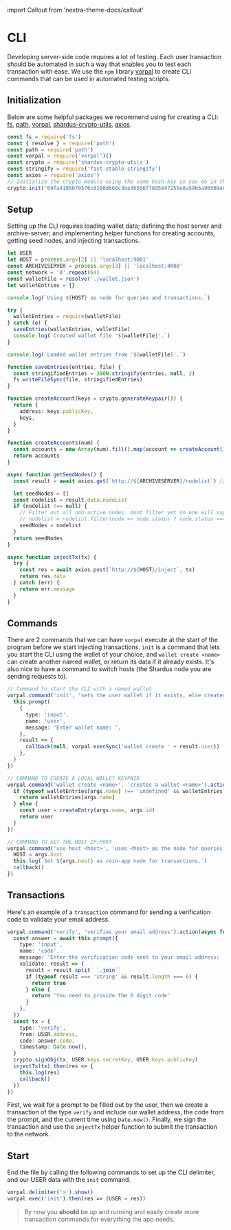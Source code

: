 import Callout from 'nextra-theme-docs/callout'

# CLI

Developing server-side code requires a lot of testing. Each user transaction should be automated in such a way that enables you to test each transaction with ease. We use the `npm` library [vorpal](https://www.npmjs.com/package/vorpal) to create CLI commands that can be used in automated testing scripts.

## Initialization

Below are some helpful packages we recommend using for creating a CLI: [fs](https://nodejs.org/api/fs.html), [path](https://nodejs.org/api/path.html), [vorpal](https://www.npmjs.com/package/vorpal), [shardus-crypto-utils](https://gitlab.com/shardus/shardus-crypto-utils), [axios](https://www.npmjs.com/package/axios).

```ts
const fs = require('fs')
const { resolve } = require('path')
const path = require('path')
const vorpal = require('vorpal')()
const crypto = require('shardus-crypto-utils')
const stringify = require('fast-stable-stringify')
const axios = require('axios')
// Initialize the crypto module using the same hash-key as you do in the server side code
crypto.init('69fa4195670576c0160d660c3be36556ff8d504725be8a59b5a96509e0c994bc')
```

## Setup

Setting up the CLI requires loading wallet data; defining the host server and archive-server; and implementing helper functions for creating accounts, getting seed nodes, and injecting transactions.

```ts
let USER
let HOST = process.argv[2] || 'localhost:9001'
const ARCHIVESERVER = process.argv[3] || 'localhost:4000'
const network = '0'.repeat(64)
const walletFile = resolve('./wallet.json')
let walletEntries = {}

console.log(`Using ${HOST} as node for queries and transactions.`)

try {
  walletEntries = require(walletFile)
} catch (e) {
  saveEntries(walletEntries, walletFile)
  console.log(`Created wallet file '${walletFile}'.`)
}

console.log(`Loaded wallet entries from '${walletFile}'.`)

function saveEntries(entries, file) {
  const stringifiedEntries = JSON.stringify(entries, null, 2)
  fs.writeFileSync(file, stringifiedEntries)
}

function createAccount(keys = crypto.generateKeypair()) {
  return {
    address: keys.publicKey,
    keys,
  }
}

function createAccounts(num) {
  const accounts = new Array(num).fill().map(account => createAccount())
  return accounts
}

async function getSeedNodes() {
  const result = await axios.get(`http://${ARCHIVESERVER}/nodelist`) // await utils.getJson(`${glob.seedNode}/nodelist`)

  let seedNodes = []
  const nodelist = result.data.nodeList
  if (nodelist !== null) {
    // Filter out all non-active nodes. dont filter yet no one will say active.
    // nodelist = nodelist.filter(node => node.status ? node.status === 'active' : false)
    seedNodes = nodelist
  }
  return seedNodes
}

async function injectTx(tx) {
  try {
    const res = await axios.post(`http://${HOST}/inject`, tx)
    return res.data
  } catch (err) {
    return err.message
  }
}

```

## Commands

There are 2 commands that we can have `vorpal` execute at the start of the program before we start injecting transactions. `init` is a command that lets you start the CLI using the wallet of your choice, and `wallet create <name>` can create another named wallet, or return its data if it already exists. It's also nice to have a command to switch hosts (the Shardus node you are sending requests to).

```ts
// Command to start the CLI with a named wallet
vorpal.command('init', 'sets the user wallet if it exists, else creates it').action(function(_, callback) {
  this.prompt(
    {
      type: 'input',
      name: 'user',
      message: 'Enter wallet name: ',
    },
    result => {
      callback(null, vorpal.execSync('wallet create ' + result.user))
    },
  )
})

// COMMAND TO CREATE A LOCAL WALLET KEYPAIR
vorpal.command('wallet create <name>', 'creates a wallet <name>').action(function(args, callback) {
  if (typeof walletEntries[args.name] !== 'undefined' && walletEntries[args.name] !== null) {
    return walletEntries[args.name]
  } else {
    const user = createEntry(args.name, args.id)
    return user
  }
})

// COMMAND TO SET THE HOST IP:PORT
vorpal.command('use host <host>', 'uses <host> as the node for queries and transactions').action(function(args, callback) {
  HOST = args.host
  this.log(`Set ${args.host} as coin-app node for transactions.`)
  callback()
})

```

## Transactions

<Callout emoji="💡" type="default">

Here's an example of a `transaction` command for sending a verification code to validate your email address.

</Callout>

```ts
vorpal.command('verify', 'verifies your email address').action(async function(_, callback) {
  const answer = await this.prompt({
    type: 'input',
    name: 'code',
    message: 'Enter the verification code sent to your email address: ',
    validate: result => {
      result = result.split` `.join``
      if (typeof result === 'string' && result.length === 6) {
        return true
      } else {
        return 'You need to provide the 6 digit code'
      }
    },
  })
  const tx = {
    type: 'verify',
    from: USER.address,
    code: answer.code,
    timestamp: Date.now(),
  }
  crypto.signObj(tx, USER.keys.secretKey, USER.keys.publicKey)
  injectTx(tx).then(res => {
    this.log(res)
    callback()
  })
})
```

First, we wait for a prompt to be filled out by the user, then we create a transaction of the type `verify` and include our wallet address, the code from the prompt, and the current time using `Date.now()`. Finally, we sign the transaction and use the `injectTx` helper function to submit the transaction to the network.

## Start

End the file by calling the following commands to set up the CLI delimiter, and our USER data with the `init` command.

```ts
vorpal.delimiter('>').show()
vorpal.exec('init').then(res => (USER = res))
```

> By now you __should__ be up and running and easily create more transaction commands for everything the app needs.
